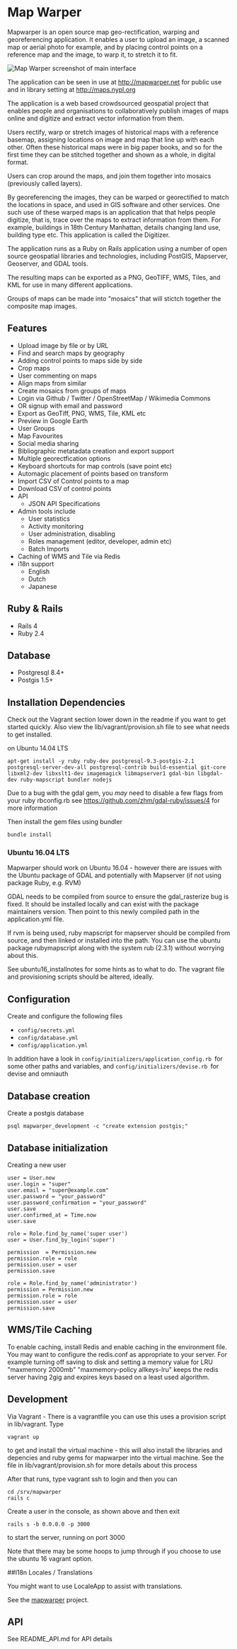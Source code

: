 # Map Warper

Mapwarper is an open source map geo-rectification, warping and georeferencing application.
It enables a user to upload an image, a scanned map or aerial photo for example, and by placing control points on a reference map and the image, to warp it, to stretch it to fit.

![Map Warper screenshot of main interface](/app/assets/images/Screenshot_MapWarper.png?raw=true "Map Warper screenshot of main interface")

The application can be seen in use at http://mapwarper.net for public use and in library setting at http://maps.nypl.org

The application is a web based crowdsourced geospatial project that enables people and organisations to collaboratively publish images of maps online and digitize and extract vector information from them.

Users rectify, warp or stretch images of historical maps with a reference basemap, assigning locations on image and map that line up with each other. Often these historical maps were in big paper books, and so for the first time they can be stitched together and shown as a whole, in digital format.

Users can crop around the maps, and join them together into mosaics (previously called layers).

By georeferencing the images, they can be warped or georectified to match the locations in space, and used in GIS software and other services. One such use of these warped maps is an application that that helps people digitize, that is, trace over the maps to extract information from them. For example, buildings in 18th Century Manhattan, details changing land use, building type etc. This application is called the Digitizer.

The application runs as a Ruby on Rails application using a number of open source geospatial libraries and technologies, including PostGIS, Mapserver, Geoserver, and GDAL tools.

The resulting maps can be exported as a PNG, GeoTIFF, WMS, Tiles, and KML for use in many different applications.

Groups of maps can be made into "mosaics" that will stictch together the composite map images.

## Features

* Upload image by file or by URL
* Find and search maps by geography
* Adding control points to maps side by side
* Crop maps
* User commenting on maps
* Align maps from similar
* Create mosaics from groups of maps
* Login via Github / Twitter / OpenStreetMap / Wikimedia Commons
* OR signup with email and password
* Export as GeoTiff, PNG, WMS, Tile, KML etc
* Preview in Google Earth
* User Groups
* Map Favourites
* Social media sharing
* Bibliographic metatadata creation and export support
* Multiple georectfication options
* Keyboard shortcuts for map controls (save point etc)
* Automagic placement of points based on transform
* Import CSV of Control points to a map
* Download CSV of control points
* API
  * JSON API Specifications
* Admin tools include
  * User statistics
  * Activity monitoring
  * User administration, disabling
  * Roles management (editor, developer, admin etc)
  * Batch Imports
* Caching of WMS and Tile via Redis
* i18n support
  * English
  * Dutch
  * Japanese

## Ruby & Rails

* Rails 4
* Ruby 2.4

## Database

* Postgresql 8.4+
* Postgis 1.5+

## Installation Dependencies

Check out the Vagrant section lower down in the readme if you want to get started quickly. Also view the lib/vagrant/provision.sh file to see what needs to get installed.

on Ubuntu 14.04 LTS

```apt-get install -y ruby ruby-dev postgresql-9.3-postgis-2.1 postgresql-server-dev-all postgresql-contrib build-essential git-core libxml2-dev libxslt1-dev imagemagick libmapserver1 gdal-bin libgdal-dev ruby-mapscript bundler nodejs```

Due to a bug with the gdal gem, you _may_ need to disable a few flags from your ruby rbconfig.rb see https://github.com/zhm/gdal-ruby/issues/4 for more information

Then install the gem files using bundler

```bundle install```

### Ubuntu 16.04 LTS

Mapwarper should work on Ubuntu 16.04 - however there are issues with the Ubuntu package of GDAL and potentially with Mapserver (if not using package Ruby, e.g. RVM)

GDAL needs to be compiled from source to ensure the gdal_rasterize bug is fixed. It should be installed locally and can exist with the package maintainers version. Then point to this newly compiled path in the application.yml file.

If rvm is being used, ruby mapscript for mapserver should be compiled from source, and then linked or installed into the path.  You can use the ubuntu package rubymapscript along with the system rub (2.3.1) without worrying about this.

See ubuntu16_installnotes for some hints as to what to do. The vagrant file and provisioning scripts should be altered, ideally.

## Configuration

Create and configure the following files

* `config/secrets.yml`
* `config/database.yml`
* `config/application.yml`

In addition have a look in `config/initializers/application_config.rb `for some other paths and variables, and `config/initializers/devise.rb `for devise and omniauth

## Database creation

Create a postgis database

` psql mapwarper_development -c "create extension postgis;" `

## Database initialization

Creating a new user

    user = User.new
    user.login = "super"
    user.email = "super@example.com"
    user.password = "your_password"
    user.password_confirmation = "your_password"
    user.save
    user.confirmed_at = Time.now
    user.save

    role = Role.find_by_name('super user')
    user = User.find_by_login('super')

    permission  = Permission.new
    permission.role = role
    permission.user = user
    permission.save

    role = Role.find_by_name('administrator')
    permission = Permission.new
    permission.role = role
    permission.user = user
    permission.save

## WMS/Tile Caching

To enable caching, install Redis and enable caching in the environment file. You may want to configure the redis.conf as appropriate to your server.
For example turning off saving to disk and setting a memory value for LRU  "maxmemory 2000mb" "maxmemory-policy allkeys-lru" keeps the redis server having 2gig and expires keys based on a least used algorithm.


## Development

Via Vagrant - There is a vagrantfile you can use this uses a provision script in lib/vagrant. Type

    vagrant up

to get and install the virtual machine - this will also install the libraries and depencies and ruby gems for mapwarper into the virtual machine. See the file in lib/vagrant/provision.sh for more details about this process

After that runs, type vagrant ssh to login and then you can

    cd /srv/mapwarper
    rails c

Create a user in the console, as shown above and then exit

    rails s -b 0.0.0.0 -p 3000

to start the server, running on port 3000

Note that there may be some hoops to jump through if you choose to use the ubuntu 16 vagrant option.

##I18n Locales / Translations

You might want to use LocaleApp to assist with translations.

See the [mapwarper](http://www.localeapp.com/projects/public?search=mapwarper) project.


## API

See README_API.md for API details
